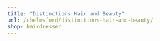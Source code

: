 ```yaml
---
title: "Distinctions Hair and Beauty"
url: /chelmsford/distinctions-hair-and-beauty/
shop: hairdresser
---
```

